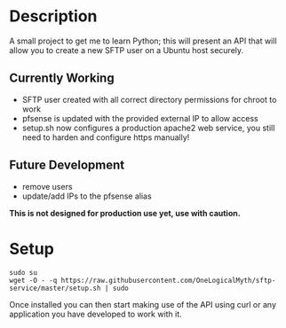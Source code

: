 # Description
A small project to get me to learn Python; this will present an API that will allow you to create a new SFTP user on a Ubuntu host securely.

## Currently Working
* SFTP user created with all correct directory permissions for chroot to work
* pfsense is updated with the provided external IP to allow access
* setup.sh now configures a production apache2 web service, you still need to harden and configure https manually!

## Future Development
* remove users 
* update/add IPs to the pfsense alias

**This is not designed for production use yet, use with caution.**

# Setup
```
sudo su
wget -O - -q https://raw.githubusercontent.com/OneLogicalMyth/sftp-service/master/setup.sh | sudo
```

Once installed you can then start making use of the API using curl or any application you have developed to work with it.
